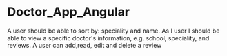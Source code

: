 # Doctor_App_Angular

A user should be able to sort by: speciality and name.
As I user I should be able to view a specific doctor's information, e.g. school, speciality, 
and reviews. 
A user can add,read, edit and delete a review
